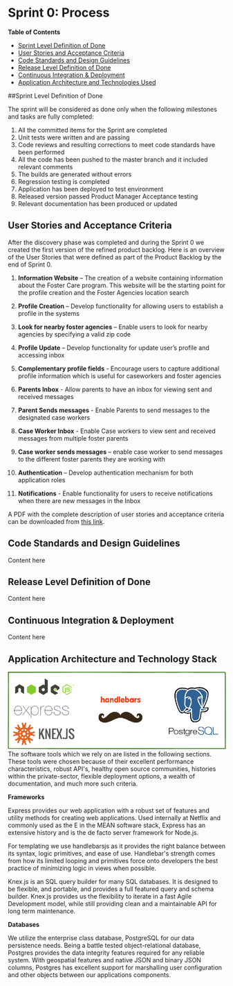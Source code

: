 **Sprint 0: Process**
============

**Table of Contents**

  * [Sprint Level Definition of Done](#sprint-done-definition)
  * [User Stories and Acceptance Criteria](#user-stories)
  * [Code Standards and Design Guidelines](#code-design)
  * [Release Level Definition of Done](#done-definition)
  * [Continuous Integration & Deployment ](#ci_cd)
  * [Application Architecture and Technologies Used ](#arch-tech)
  
##Sprint Level Definition of Done <a id="sprint-done-definition"></a>

The sprint will be considered as done only when the following milestones and tasks are fully completed: 

1. All the committed items for the Sprint are completed
2. Unit tests were written and are passing
3. Code reviews and resulting corrections to meet code standards have been performed
4. All the code has been pushed to the master branch and it included relevant comments
5. The builds are generated without errors
6. Regression testing is completed
7. Application has been deployed to test environment 
8. Released version passed Product Manager Acceptance testing
9. Relevant documentation has been produced or updated

## User Stories and Acceptance Criteria <a id="user-stories"></a>

After the discovery phase was completed and during the Sprint 0 we created the first version of the refined product backlog. Here is an overview of the User Stories that were defined as part of the Product Backlog by the end of Sprint 0.  

1. **Information Website** – The creation of a website containing information about the Foster Care program. This website will be the starting point for the profile creation and the Foster Agencies location search

2. **Profile Creation** – Develop functionality for allowing users to establish a profile in the systems

3. **Look for nearby foster agencies** – Enable users to look for nearby agencies by specifying a valid zip code

4. **Profile Update** – Develop functionality for update user’s profile and accessing inbox

5. **Complementary profile fields** - Encourage users to capture additional profile information which is useful for caseworkers and foster agencies

6. **Parents Inbox** - Allow parents to have an inbox for viewing sent and received messages

7. **Parent Sends messages** - Enable Parents to send messages to the designated case workers

8. **Case Worker Inbox** - Enable Case workers to view sent and received messages from multiple foster parents

9. **Case worker sends messages** – enable case worker to send messages to the different foster parents they are working with

10. **Authentication** – Develop authentication mechanism for both application roles

11. **Notifications** -  Enable functionality for users to receive notifications when there are new messages in the Inbox

A PDF with the complete description of user stories and acceptance criteria can be downloaded from [this link](/docs/sprint_0/process/pdfs/initial-product-backlog.pdf).


## Code Standards and Design Guidelines <a id="code-design"></a>
Content here

## Release Level Definition of Done <a id="done-definition"></a>
Content here

## Continuous Integration & Deployment <a id="ci_cd"></a>
Content here

## Application Architecture and Technology Stack <a id="arch-tech"></a> 

![Technology Stack](/docs/sprint_0/process/images/logocollage.png)
The software tools which we rely on are listed in the following sections. These tools were chosen because of their excellent performance characteristics, robust API's, healthy open source communities, histories within the private-sector, flexible deployment options, a wealth of documentation, and much more such criteria.

**Frameworks**

Express provides our web application with a robust set of features and utility methods for creating web applications. Used internally at Netflix and commonly used as the E in the MEAN software stack, Express has an extensive history and is the de facto server framework for Node.js.

For templating we use handlebarsjs as it provides the right balance between its syntax, logic primitives, and ease of use. Handlebar's strength comes from how its limited looping and primitives force onto developers the best practice of minimizing logic in views when possible.

Knex.js is an SQL query builder for many SQL databases. It is designed to be flexible, and portable, and provides a full featured query and schema builder. Knex.js provides us the flexibility to iterate in a fast Agile Development model, while still providing clean and a maintainable API for long term maintenance.

**Databases**

We utilize the enterprise class database, PostgreSQL for our data persistence needs. Being a battle tested object-relational database, Postgres provides the data integrity features required for any reliable system. With geospatial features and native JSON and binary JSON columns, Postgres has excellent support for marshalling user configuration and other objects between our applications components.
